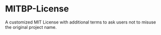 # MITBP-License
A customized MIT License with additional terms to ask users not to misuse the original project name.
